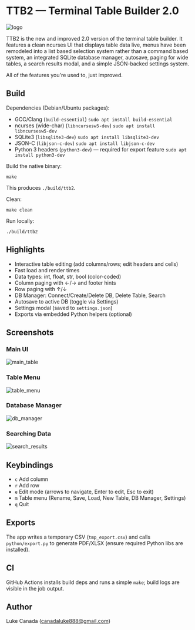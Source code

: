 # TTB2 — Terminal Table Builder 2.0

![logo](assets/ttb2_img.png)

TTB2 is the new and improved 2.0 version of the terminal table builder. It features a clean ncurses UI that displays table data live, menus have been remodeled into a list based selection system rather than a command based system, an integrated SQLite database manager, autosave, paging for wide tables, a search results modal, and a simple JSON-backed settings system.

All of the features you're used to, just improved.

## Build

Dependencies (Debian/Ubuntu packages):
- GCC/Clang (`build-essential`) 
  `sudo apt install build-essential`
- ncurses (wide-char) (`libncursesw5-dev`) 
  `sudo apt install libncursesw5-dev`
- SQLite3 (`libsqlite3-dev`) 
  `sudo apt install libsqlite3-dev`
- JSON-C (`libjson-c-dev`) 
  `sudo apt install libjson-c-dev`
- Python 3 headers (`python3-dev`) — required for export feature 
  `sudo apt install python3-dev`

Build the native binary:
```
make
```
This produces `./build/ttb2`.

Clean:
```
make clean
```

Run locally:
```
./build/ttb2
```

## Highlights
- Interactive table editing (add columns/rows; edit headers and cells)
- Fast load and render times
- Data types: int, float, str, bool (color-coded)
- Column paging with ←/→ and footer hints
- Row paging with ↑/↓
- DB Manager: Connect/Create/Delete DB, Delete Table, Search
- Autosave to active DB (toggle via Settings)
- Settings modal (saved to `settings.json`)
- Exports via embedded Python helpers (optional)

## Screenshots

### Main UI

![main_table](assets/main_table.png)

### Table Menu

![table_menu](assets/table_menu.png)

### Database Manager

![db_manager](assets/db_manager.png)

### Searching Data

![search_results](assets/search_results.png)

## Keybindings
- `c` Add column
- `r` Add row
- `e` Edit mode (arrows to navigate, Enter to edit, Esc to exit)
- `m` Table menu (Rename, Save, Load, New Table, DB Manager, Settings)
- `q` Quit

## Exports
The app writes a temporary CSV (`tmp_export.csv`) and calls `python/export.py` to generate PDF/XLSX (ensure required Python libs are installed).

## CI
GitHub Actions installs build deps and runs a simple `make`; build logs are visible in the job output.

## Author
Luke Canada (<canadaluke888@gmail.com>)
